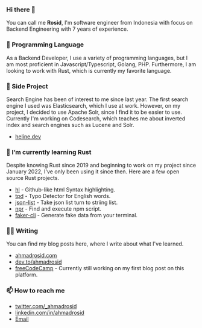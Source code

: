 ### Hi there 👋

You can call me **Rosid**, I'm software engineer from Indonesia with focus on Backend Engineering with 7 years of experience.

### 👯 Programming Language

As a Backend Developer, I use a variety of programming languages, but I am most proficient in Javascript/Typescript, Golang, PHP. Furthermore, I am looking to work with Rust, which is currently my favorite language.

### 🔭 Side Project

Search Engine has been of interest to me since last year. The first search engine I used was Elasticsearch, which I use at work. However, on my project, I decided to use Apache Solr, since I find it to be easier to use. Currently I'm working on Codesearch, which teaches me about inverted index and search engines such as Lucene and Solr.

- [heline.dev](https://heline.dev)

### 🌱 I’m currently learning Rust

Despite knowing Rust since 2019 and beginning to work on my project since January 2022, I've only been using it since then. Here are a few open source Rust projects.

- [hl](https://github.com/ahmadrosid/hl) - Github-like html Syntax highlighting.
- [tpd](https://github.com/ahmadrosid/tpd) - Typo Detector for English words.
- [json-list](https://github.com/ahmadrosid/json-list) - Take json list turn to striing list.
- [npr](https://github.com/ahmadrosid/npr) - Find and execute npm script.
- [faker-cli](https://github.com/ahmadrosid/faker-cli) - Generate fake data from your terminal.

### ✍🏻 Writing

You can find my blog posts here, where I write about what I've learned.

- [ahmadrosid.com](https://ahmadrosid.com)
- [dev.to/ahmadrosid](https://dev.to/ahmadrosid)
- [freeCodeCamp](https://www.freecodecamp.org/news/author/ahmadrosid) - Currently still working on my first blog post on this platform.

### 📫 How to reach me
- [twitter.com/_ahmadrosid](https://twitter.com/_ahmadrosid)
- [linkedin.com/in/ahmadrosid](https://id.linkedin.com/in/ahmadrosid)
- [Email](mailto:alahmadrosid@gmail.com)

<!--
**ahmadrosid/ahmadrosid** is a ✨ _special_ ✨ repository because its `README.md` (this file) appears on your GitHub profile.

Here are some ideas to get you started:

- 🔭 I’m currently working on ...
- 🌱 I’m currently learning ...
- 👯 I’m looking to collaborate on ...
- 🤔 I’m looking for help with ...
- 💬 Ask me about ...
- 📫 How to reach me: ...
- 😄 Pronouns: ...
- ⚡ Fun fact: ...
-->
